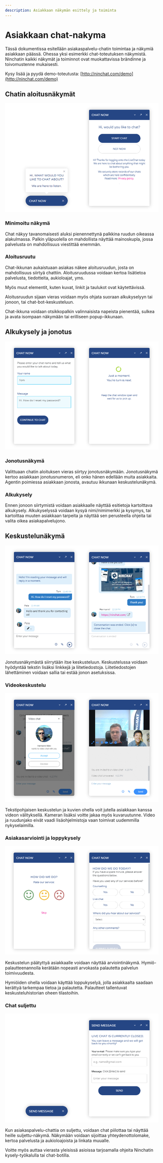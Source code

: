 ```yaml
---
description: Asiakkaan näkymän esittely ja toiminta
---
```


# Asiakkaan chat-nakyma

Tässä dokumentissa esitellään asiakaspalvelu-chatin toimintaa ja näkymiä asiakkaan päässä. Ohessa yksi esimerkki chat-toteutuksen näkymistä. Ninchatin kaikki näkymät ja toiminnot ovat muokattavissa brändinne ja toivomustenne mukaisesti.

Kysy lisää ja pyydä demo-toteutusta: [http://ninchat.com/demo](http://ninchat.com/demo)

## Chatin aloitusnäkymät <a id="chatin-aloitusnakymat"></a>

![](../.gitbook/assets/embed-welcome.png)

### Minimoitu näkymä

Chat näkyy tavanomaisesti aluksi pienennettynä palkkina ruudun oikeassa alakulmassa. Palkin yläpuolella on mahdollista näyttää mainoskupla, jossa palvelusta on mahdollisuus viestittää enemmän.

### Aloitusruutu

Chat-ikkunan aukaistuaan asiakas näkee aloitusruudun, josta on mahdollisuus siirtyä chattiin. Aloitusruudussa voidaan kertoa lisätietoa palvelusta, tiedotteita, aukioloajat, yms.

Myös muut elementit, kuten kuvat, linkit ja taulukot ovat käytettävissä.

Aloitusruudun sijaan vieras voidaan myös ohjata suoraan alkukyselyyn tai jonoon, tai chat-bot-keskusteluun.

Chat-ikkuna voidaan otsikkopalkin valinnaisista napeista pienentää, sulkea ja avata isompaan näkymään tai erilliseen popup-ikkunaan.

## Alkukysely ja jonotus

![](../.gitbook/assets/embed-queued-questionnaire.png)

### Jonotusnäkymä <a id="jonotusnakyma"></a>

Valittuaan chatin aloituksen vieras siirtyy jonotusnäkymään. Jonotusnäkymä kertoo asiakkaan jonotusnumeron, eli onko hänen edellään muita asiakkaita. Agentin poimiessa asiakkaan jonosta, avautuu ikkunaan keskustelunäkymä.

### Alkukysely

Ennen jonoon siirtymistä voidaan asiakkaalle näyttää esitietoja kartoittava alkukysely. Alkukyselyssä voidaan kysyä nimi/nimimerkki ja kysymys, tai kartoittaa muuten asiakkaan tarpeita ja näyttää sen perusteella ohjeita tai valita oikea asiakapalvelujono.

## Keskustelunäkymä

![](../.gitbook/assets/embed-conversation.png)

Jonotusnäkymästä siirrytään itse keskusteluun. Keskustelussa voidaan hyödyntää tekstin lisäksi linkkejä ja liitetiedostoja. Liitetiedostojen lähettäminen voidaan sallia tai estää jonon asetuksissa.

### Videokeskustelu

![](../.gitbook/assets/embed-video.png)

Tekstipohjaisen keskustelun ja kuvien ohella voit jutella asiakkaan kanssa videon välityksellä. Kameran lisäksi voitte jakaa myös kuvaruutunne. Video ja ruudunjako eivät vaadi lisäohjelmistoja vaan toimivat uudemmilla nykyselaimilla.

### Asiakasarviointi ja loppykysely

![](../.gitbook/assets/embed-rating-survey.png)

Keskustelun päätyttyä asiakkaalle voidaan näyttää arviointinäkymä. Hymiö-palautteenannolla kerätään nopeasti arvokasta palautetta palvelun toimivuudesta.

Hymiöiden ohella voidaan käyttää loppukyselyä, jolla asiakkaalta saadaan kerättyä tarkempaa tietoa ja palautetta. Palautteet tallentuvat keskusteluhistorian oheen tilastoihin.

### Chat suljettu

![](../.gitbook/assets/embed-offline-form.png)

Kun asiakaspalvelu-chattia on suljettu, voidaan chat piilottaa tai näyttää heille suljettu-näkymä. Näkymään voidaan sijoittaa yhteydenottolomake, kertoa palvelusta ja aukioloajoista ja linkata muualle.

Voitte myös auttaa vierasta yleisissä asioissa tarjoamalla ohjeita Ninchatin kysely-työkalulla tai chat-botilla.

